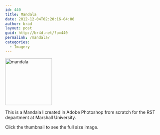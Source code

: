 ```yaml
---
id: 440
title: Mandala
date: 2012-12-04T02:20:16-04:00
author: brad
layout: post
guid: http://br4d.net/?p=440
permalink: /mandala/
categories:
  - Imagery
---
```

[<img src="/images/2015/01/project-150x150.jpg" alt="mandala" width="150" height="150" class="alignleft size-thumbnail wp-image-443" srcset="/images/2015/01/project-150x150.jpg 150w, /images/2015/01/project-300x300.jpg 300w, /images/2015/01/project-1024x1024.jpg 1024w, /images/2015/01/project.jpg 1240w" sizes="(max-width: 150px) 100vw, 150px" />](/images/2015/01/project.jpg)

This is a Mandala I created in Adobe Photoshop from scratch for the RST department at Marshall University.

Click the thumbnail to see the full size image.